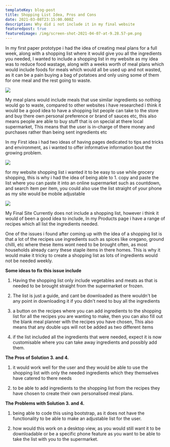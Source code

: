 ```yaml
---
templateKey: blog-post
title: Shopping List Idea, Pros and Cons
date: 2021-03-08T23:15:00.000Z
description: Why did i not include it in my final website
featuredpost: true
featuredimage: /img/screen-shot-2021-04-07-at-9.28.57-pm.png
---
```

In my first paper prototype i had the idea of creating meal plans for a full week, along with a shopping list where it would give you all the ingredients you needed, I wanted to include a shopping list in my website as my idea was to reduce food wastage, along with a weeks worth of meal plans which would include foods for meals which would all be used up and not wasted, as it can be a pain buying a bag of potatoes and only using some of them for one meal and the rest going to waste.

![](/img/screen-shot-2021-04-07-at-9.28.57-pm.png)

My meal plans would include meals that use similar ingredients so nothing would go to waste, compared to other websites i have researched i think it would be a good idea to have a shopping list people can take to the store and buy there own personal preference or brand of sauces etc, this also means people are able to buy stuff that is on special  at there local supermarket, This means that the user is in-charge of there money and purchases rather than being sent ingredients etc

In my First idea i had two ideas of having pages dedicated to tips and tricks and environment, as i wanted to offer informative information bout the growing problem.

![](/img/screen-shot-2021-04-07-at-9.29.22-pm.png)

for my website shopping list i wanted it to be easy to use while grocery shopping, this is why i had the idea of being able to 1. copy and paste the list where you can paste it into an online supermarket such as countdown, and search item per item, you could also use the list straight of your phone as my site would be mobile adjustable

![](/img/screen-shot-2021-04-07-at-9.29.41-pm.png)

My Final Site Currently does not include a shopping list, however i think it would of been a good idea to include, In my Products page i have a range of recipes which all list the ingredients needed. 



One of the issues i found after coming up with the idea of a shopping list is that a lot of the recipes use ingredients such as spices like oregano, ground chilli, etc where these items wont need to be brought often, as most households already carry these staple items in there homes. This is why it would make it tricky to create a shopping list as lots of ingredients would not be needed weekly.



**Some ideas to fix this issue include**



1. Having the shopping list only include vegetables and meats as that is needed to be brought straight from the supermarket or frozen.



2. The list is just a guide, and cant be downloaded as there wouldn't be any point in downloading it if you didn't need to buy all the ingredients



3. a button on the recipes where you can add ingredients to the shopping list for all the recipes you are wanting to make, then you can also fill out the blank meal planner with the recipes you have chosen, This also means that any double ups will not be added as two different items

4. if the list included all the ingredients that were needed, expect it is now customisable where you can take away ingredients and possibly add them.

**The Pros of Solution 3. and 4.**

1. it would work well for the user and they would be able to use the shopping list with only the needed ingredients which they themselves have catered to there needs

2. to be able to add ingredients to the shopping list from the recipes  they have chosen to create their own personalised meal plans.

**The Problems with Solution 3. and 4.**

1. being able to code this using bootstrap, as it does not have the functionality to be able to make an adjustable list for the user.



2.  how would this work on a desktop view, as you would still want it to be downloadable or be a specific phone feature as you want to be able to take the list with you to the supermarket.